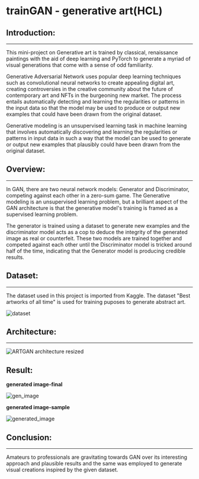 # trainGAN - generative art(HCL)

## Introduction:

---

This mini-project on Generative art is trained by classical, renaissance paintings with the aid of deep learning and PyTorch to generate a myriad of visual generations that come with a sense of odd familiarity.

Generative Adversarial Network uses popular deep learning techniques such as convolutional neural networks to create appealing digital art, creating controversies in the creative community about the future of contemporary art and NFTs in the burgeoning new market.
The process entails automatically detecting and learning the regularities or patterns in the input data so that the model may be used to produce or output new examples that could have been drawn from the original dataset.

Generative modeling is an unsupervised learning task in machine learning that involves automatically discovering and learning the regularities or patterns in input data in such a way that the model can be used to generate or output new examples that plausibly could have been drawn from the original dataset.

## Overview:

---

In GAN, there are two neural network models: Generator and Discriminator, competing against each other in a zero-sum game.
The Generative modeling is an unsupervised learning problem, but a brilliant aspect of the GAN architecture is that the generative model's training is framed as a supervised learning problem.

The generator is trained using a dataset to generate new examples and the discriminator model acts as a cop to deduce the integrity of the generated image as real or counterfeit. These two models are trained together and competed against each other until the Discriminator model is tricked around half of the time, indicating that the Generator model is producing credible results.

## Dataset:

---

The dataset used in this project is imported from Kaggle. The dataset "Best artworks of all time" is used for training puposes to generate abstract art.

![dataset](https://user-images.githubusercontent.com/80472408/168446300-aedec611-298e-47f9-9a48-1f7a187815fc.png)

## Architecture:
---

<p align="middle">
    
![ARTGAN architecture resized](https://user-images.githubusercontent.com/80472408/168446459-4ef64499-f343-4282-864f-4f413661be9c.png)
    
</p>
 
Result:
----

**generated image-final**

![gen_image](https://user-images.githubusercontent.com/80472408/168446240-12e42a8c-eba5-4168-b184-3321fb9acff8.png)


**generated image-sample**

![generated_image](https://user-images.githubusercontent.com/80472408/168446254-8e59c541-4379-418b-8280-a3fdfa842622.png)


## Conclusion:

---

Amateurs to professionals are gravitating towards GAN over its interesting approach and plausible results and the same was employed to generate visual creations inspired by the given dataset.
